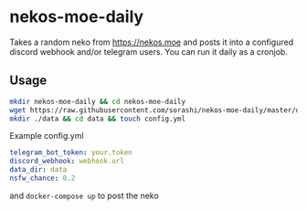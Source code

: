 # nekos-moe-daily

Takes a random neko from https://nekos.moe and posts it into a configured discord webhook and/or telegram users. You can run it daily as a cronjob.

## Usage
```bash
mkdir nekos-moe-daily && cd nekos-moe-daily
wget https://raw.githubusercontent.com/sorashi/nekos-moe-daily/master/docker-compose.yml
mkdir ./data && cd data && touch config.yml
```

Example config.yml
```yml
telegram_bot_token: your.token
discord_webhook: webhook.url
data_dir: data
nsfw_chance: 0.2
```

and `docker-compose up` to post the neko
